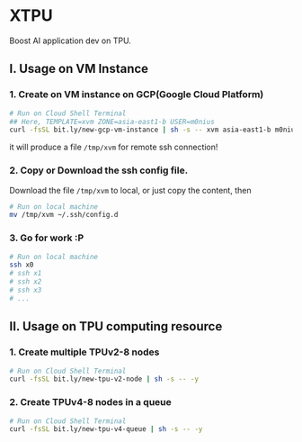 # XTPU

Boost AI application dev on TPU.


## I. Usage on VM Instance

### 1. Create on VM instance on GCP(Google Cloud Platform)

```bash
# Run on Cloud Shell Terminal
## Here, TEMPLATE=xvm ZONE=asia-east1-b USER=m0nius
curl -fsSL bit.ly/new-gcp-vm-instance | sh -s -- xvm asia-east1-b m0nius
```

it will produce a file `/tmp/xvm` for remote ssh connection!

### 2. Copy or Download the ssh config file.

Download the file `/tmp/xvm` to local, or just copy the content, then

```bash
# Run on local machine
mv /tmp/xvm ~/.ssh/config.d
```

### 3. Go for work :P

```bash
# Run on local machine
ssh x0
# ssh x1
# ssh x2
# ssh x3
# ...
```

## II. Usage on TPU computing resource

### 1. Create multiple TPUv2-8 nodes

```bash
# Run on Cloud Shell Terminal
curl -fsSL bit.ly/new-tpu-v2-node | sh -s -- -y
```

### 2. Create TPUv4-8 nodes in a queue

```bash
# Run on Cloud Shell Terminal
curl -fsSL bit.ly/new-tpu-v4-queue | sh -s -- -y
```